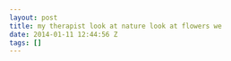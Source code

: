 ```yaml
---
layout: post
title: my therapist look at nature look at flowers we
date: 2014-01-11 12:44:56 Z
tags: []
---
```

